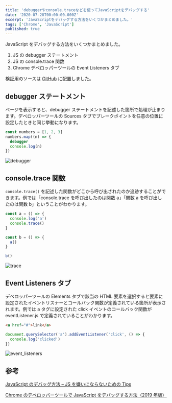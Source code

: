 ```yaml
---
title: 'debuggerやconsole.traceなどを使ってJavaScriptをデバッグする'
date: '2020-07-28T00:00:00.000Z'
excerpt: 'JavaScriptをデバッグする方法をいくつかまとめました。'
tags: ['Chrome', 'JavaScript']
published: true
---
```


JavaScript をデバッグする方法をいくつかまとめました。

1. JS の debugger ステートメント
1. JS の console.trace 関数
1. Chrome デベロッパーツールの Event Listeners タブ

検証用のソースは [GitHub](https://github.com/krabben16/sandbox-js-debug) に配置しました。

## debugger ステートメント

ページを表示すると、debugger ステートメントを記述した箇所で処理が止まります。デベロッパーツールの Sources タブでブレークポイントを任意の位置に設定したときと同じ挙動になります。

```js
const numbers = [1, 2, 3]
numbers.map((n) => {
  debugger
  console.log(n)
})
```

![debugger](https://gyazo.com/e29db4bd1c3f35159d16a5294ba8dbc9.png)

## console.trace 関数

`console.trace()` を記述した関数がどこから呼び出されたのか追跡することができます。例では「console.trace を呼び出したのは関数 a」「関数 a を呼び出したのは関数 b」ということがわかります。

```js
const a = () => {
  console.log('a')
  console.trace()
}

const b = () => {
  a()
}

b()
```

![trace](https://gyazo.com/650f0d3cc324b0b0431e94dd2a6779a0.png)

## Event Listeners タブ

デベロッパーツールの Elements タブで該当の HTML 要素を選択すると要素に設定されたイベントリスナーとコールバック関数が定義されている箇所が表示されます。例では a タグに設定された click イベントのコールバック関数が eventListener.js で定義されていることがわかります。

```html
<a href="#">link</a>
```

```js
document.querySelector('a').addEventListener('click', () => {
  console.log('clicked')
})
```

![event_listeners](https://gyazo.com/d4927e80308806952a05f9f1ef82fba9.png)

## 参考

[JavaScript のデバッグ方法 – JS を嫌いにならないための Tips](https://postd.cc/how-to-not-hate-javascript-tips-from-the-frontline/)

[Chrome のデベロッパーツールで JavaScript をデバッグする方法（2019 年版）](https://ics.media/entry/190517/)
